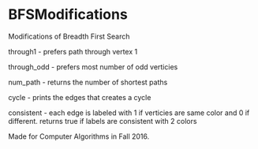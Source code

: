 # BFSModifications
Modifications of Breadth First Search

through1 - prefers path through vertex 1

through_odd - prefers most number of odd verticies 

num_path - returns the number of shortest paths

cycle - prints the edges that creates a cycle

consistent - each edge is labeled with 1 if verticies are same color and 0 if different. returns true if labels are consistent with 2 colors

Made for Computer Algorithms in Fall 2016.
